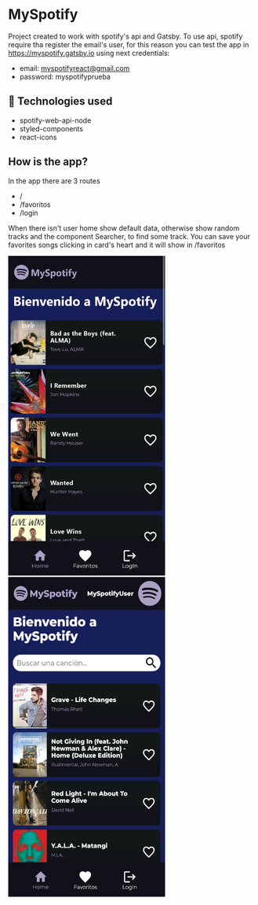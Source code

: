 # MySpotify

Project created to work with spotify's api and Gatsby. To use api, spotify require tha register the email's user, for this reason you can test the app in https://myspotify.gatsby.io using next credentials:

- email: myspotifyreact@gmail.com
- password: myspotifyprueba

## :rocket: Technologies used

- spotify-web-api-node
- styled-components
- react-icons

## How is the app?

In the app there are 3 routes

- /
- /favoritos
- /login

When there isn't user home show default data, otherwise show random tracks and the component Searcher, to find some track. You can save your favorites songs clicking in card's heart and it will show in /favoritos

<img src="./no-login.png" alt="Home no login" width="320" height="650" /> <img src="./login.png" alt="Home logged" width="320" height="650" />
